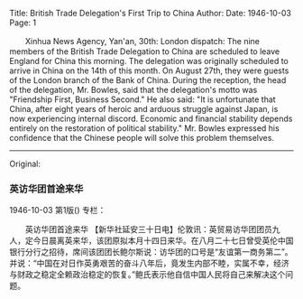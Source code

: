 Title: British Trade Delegation's First Trip to China
Author:
Date: 1946-10-03
Page: 1

　　Xinhua News Agency, Yan'an, 30th: London dispatch: The nine members of the British Trade Delegation to China are scheduled to leave England for China this morning. The delegation was originally scheduled to arrive in China on the 14th of this month. On August 27th, they were guests of the London branch of the Bank of China. During the reception, the head of the delegation, Mr. Bowles, said that the delegation's motto was "Friendship First, Business Second." He also said: "It is unfortunate that China, after eight years of heroic and arduous struggle against Japan, is now experiencing internal discord. Economic and financial stability depends entirely on the restoration of political stability." Mr. Bowles expressed his confidence that the Chinese people will solve this problem themselves.



<hr /> 

Original: 


### 英访华团首途来华

1946-10-03
第1版()
专栏：

　　英访华团首途来华
    【新华社延安三十日电】伦敦讯：英贸易访华团团员九人，定今日晨离英来华，该团原拟本月十四日来华。在八月二十七日曾受英伦中国银行分行之招待，席间该团团长鲍尔斯说：访华团的口号是“友谊第一商务第二”。并说：“中国在对日作英勇艰苦的奋斗八年后，竟发生内部不睦，实属不幸，经济与财政之稳定全赖政治稳定的恢复。”鲍氏表示他自信中国人民将自己来解决这个问题。
